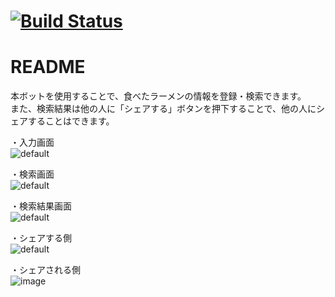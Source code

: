 # [![Build Status](https://travis-ci.org/keita-hino/ramen_bot.svg?branch=master)](https://travis-ci.org/keita-hino/ramen_bot)
# README

本ボットを使用することで、食べたラーメンの情報を登録・検索できます。    
また、検索結果は他の人に「シェアする」ボタンを押下することで、他の人にシェアすることはできます。    

・入力画面   
![default](https://user-images.githubusercontent.com/15973671/52162033-58d82b80-2711-11e9-872f-21bd2ae89e6a.PNG)


・検索画面   
![default](https://user-images.githubusercontent.com/15973671/52162047-6f7e8280-2711-11e9-8a8e-d7d1b85cd516.PNG)


・検索結果画面   
![default](https://user-images.githubusercontent.com/15973671/52162052-93da5f00-2711-11e9-8256-204541dd15ad.PNG)


・シェアする側   
![default](https://user-images.githubusercontent.com/15973671/52162054-a2c11180-2711-11e9-83db-471915e81444.PNG)


・シェアされる側    
![image](https://user-images.githubusercontent.com/15973671/52162145-d6506b80-2712-11e9-8798-91d9bb489b64.png)

